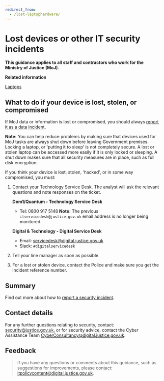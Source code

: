 ```yaml
---
redirect_from:
  - /lost-laptophardware/
---
```

# Lost devices or other IT security incidents

**This guidance applies to all staff and contractors who work for the Ministry of Justice \(MoJ\).**

**Related information**  


[Laptops](laptops.md)

## What to do if your device is lost, stolen, or compromised

If MoJ data or information is lost or compromised, you should always [report it as a data incident](reporting-an-incident.md).

**Note:** You can help reduce problems by making sure that devices used for MoJ tasks are always shut down before leaving Government premises. Locking a laptop, or 'putting it to sleep' is not completely secure. A lost or stolen laptop can be accessed more easily if it is only locked or sleeping. A shut down makes sure that all security measures are in place, such as full disk encryption.

If you think your device is lost, stolen, 'hacked', or in some way compromised, you must:

1.  Contact your Technology Service Desk. The analyst will ask the relevant questions and note responses on the ticket.

    **Dom1/Quantum - Technology Service Desk**

    -   Tel: 0800 917 5148
    **Note:** The previous `itservicedesk@justice.gov.uk` email address is no longer being monitored.



    **Digital & Technology - Digital Service Desk**

    -   Email: [servicedesk@digital.justice.gov.uk](mailto:servicedesk@digital.justice.gov.uk)
    -   Slack: `#digitalservicedesk`
2.  Tell your line manager as soon as possible.

3.  For a lost or stolen device, contact the Police and make sure you get the incident reference number.


## Summary

Find out more about how to [report a security incident](reporting-an-incident.md).

## Contact details

For any further questions relating to security, contact: [security@justice.gov.uk](mailto:security@justice.gov.uk), or for security advice, contact the Cyber Assistance Team [CyberConsultancy@digital.justice.gov.uk](mailto:CyberConsultancy@digital.justice.gov.uk).

## Feedback

> If you have any questions or comments about this guidance, such as suggestions for improvements, please contact: [itpolicycontent@digital.justice.gov.uk](mailto:itpolicycontent@digital.justice.gov.uk).

